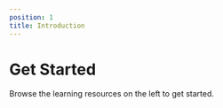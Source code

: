 ```yaml
---
position: 1
title: Introduction
---
```


# Get Started

Browse the learning resources on the left to get started.